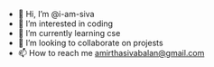 - 👋 Hi, I’m @i-am-siva
- 👀 I’m interested in coding
- 🌱 I’m currently learning cse
- 💞️ I’m looking to collaborate on projests
- 📫 How to reach me amirthasivabalan@gmail.com

<!---
i-am-siva/i-am-siva is a ✨ special ✨ repository because its `README.md` (this file) appears on your GitHub profile.
You can click the Preview link to take a look at your changes.
--->
